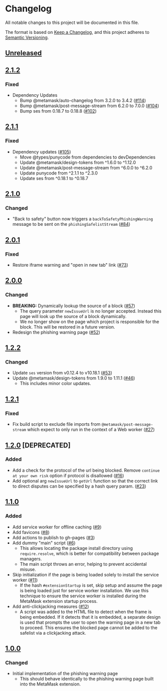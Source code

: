 # Changelog
All notable changes to this project will be documented in this file.

The format is based on [Keep a Changelog](https://keepachangelog.com/en/1.0.0/),
and this project adheres to [Semantic Versioning](https://semver.org/spec/v2.0.0.html).

## [Unreleased]

## [2.1.2]
### Fixed
- Dependency Updates
  - Bump @metamask/auto-changelog from 3.2.0 to 3.4.2 ([#114](https://github.com/MetaMask/phishing-warning/pull/114))
  - Bump @metamask/post-message-stream from 6.2.0 to 7.0.0 ([#104](https://github.com/MetaMask/phishing-warning/pull/104))
  - Bump ses from 0.18.7 to 0.18.8 ([#102](https://github.com/MetaMask/phishing-warning/pull/102))

## [2.1.1]
### Fixed
- Dependency updates ([#105](https://github.com/MetaMask/phishing-warning/pull/105))
  - Move @types/punycode from dependencies to devDependencies
  - Update @metamask/design-tokens from ^1.6.0 to ^1.12.0
  - Update @metamask/post-message-stream from ^6.0.0 to ^6.2.0
  - Update punycode from ^2.1.1 to ^2.3.0
  - Update ses from ^0.18.1 to ^0.18.7

## [2.1.0]
### Changed
- "Back to safety" button now triggers a `backToSafetyPhishingWarning` message to be sent on the `phishingSafelistStream` ([#84](https://github.com/MetaMask/phishing-warning/pull/84))

## [2.0.1]
### Fixed
- Restore iframe warning and "open in new tab" link ([#73](https://github.com/MetaMask/phishing-warning/pull/73))

## [2.0.0]
### Changed
- **BREAKING:** Dynamically lookup the source of a block ([#57](https://github.com/MetaMask/phishing-warning/pull/57))
  - The query parameter `newIssueUrl` is no longer accepted. Instead this page will look up the source of a block dynamically.
  - We no longer show on the page which project is responsible for the block. This will be restored in a future version.
- Redesign the phishing warning page ([#52](https://github.com/MetaMask/phishing-warning/pull/52))

## [1.2.2]
### Changed
- Update `ses` version from v0.12.4 to v10.18.1 ([#53](https://github.com/MetaMask/phishing-warning/pull/53))
- Update @metamask/design-tokens from 1.9.0 to 1.11.1 ([#46](https://github.com/MetaMask/phishing-warning/pull/46))
  - This includes minor color updates.

## [1.2.1]
### Fixed
- Fix build script to exclude file imports from `@metamask/post-message-stream` which expect to only run in the context of a Web worker ([#27](https://github.com/MetaMask/phishing-warning/pull/27))

## [1.2.0] [DEPRECATED]
### Added
- Add a check for the protocol of the url being blocked. Remove `continue at your own risk` option if protocol is disallowed ([#16](https://github.com/MetaMask/phishing-warning/pull/16))
- Add optional arg `newIssueUrl` to `getUrl` function so that the correct link to direct disputes can be specified by a hash query param. ([#23](https://github.com/MetaMask/phishing-warning/pull/23))

## [1.1.0]
### Added
- Add service worker for offline caching ([#9](https://github.com/MetaMask/phishing-warning/pull/9))
- Add favicons ([#8](https://github.com/MetaMask/phishing-warning/pull/8))
- Add actions to publish to gh-pages ([#3](https://github.com/MetaMask/phishing-warning/pull/3))
- Add dummy "main" script ([#6](https://github.com/MetaMask/phishing-warning/pull/6))
  - This allows locating the package install directory using `require.resolve`, which is better for compatibility between package managers.
  - The main script throws an error, helping to prevent accidental misuse.
- Skip initialization if the page is being loaded solely to install the service worker ([#11](https://github.com/MetaMask/phishing-warning/pull/11))
  - If the hash `#extensionStartup` is set, skip setup and assume the page is being loaded just for service worker installation. We use this technique to ensure the service worker is installed during the MetaMask extension startup process.
- Add anti-clickjacking measures ([#12](https://github.com/MetaMask/phishing-warning/pull/12))
  - A script was added to the HTML file to detect when the frame is being embedded. If it detects that it is embedded, a separate design is used that prompts the user to open the warning page in a new tab to proceed. This ensures the blocked page cannot be added to the safelist via a clickjacking attack.

## [1.0.0]
### Changed
- Initial implementation of the phishing warning page
  - This should behave identically to the phishing warning page built into the MetaMask extension.

[Unreleased]: https://github.com/MetaMask/phishing-warning/compare/v2.1.2...HEAD
[2.1.2]: https://github.com/MetaMask/phishing-warning/compare/v2.1.1...v2.1.2
[2.1.1]: https://github.com/MetaMask/phishing-warning/compare/v2.1.0...v2.1.1
[2.1.0]: https://github.com/MetaMask/phishing-warning/compare/v2.0.1...v2.1.0
[2.0.1]: https://github.com/MetaMask/phishing-warning/compare/v2.0.0...v2.0.1
[2.0.0]: https://github.com/MetaMask/phishing-warning/compare/v1.2.2...v2.0.0
[1.2.2]: https://github.com/MetaMask/phishing-warning/compare/v1.2.1...v1.2.2
[1.2.1]: https://github.com/MetaMask/phishing-warning/compare/v1.2.0...v1.2.1
[1.2.0]: https://github.com/MetaMask/phishing-warning/compare/v1.1.0...v1.2.0
[1.1.0]: https://github.com/MetaMask/phishing-warning/compare/v1.0.0...v1.1.0
[1.0.0]: https://github.com/MetaMask/phishing-warning/releases/tag/v1.0.0

